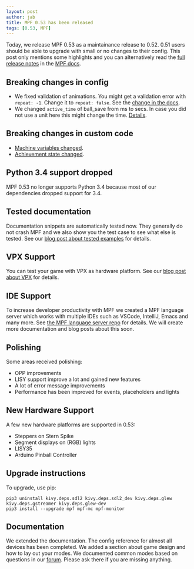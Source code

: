 ```yaml
---
layout: post
author: jab
title: MPF 0.53 has been released
tags: [0.53, MPF]
---
```

Today, we release MPF 0.53 as a maintainance release to 0.52.
0.51 users should be able to upgrade with small or no changes to their config.
This post only mentions some highlights and you can alternatively read the
[full release notes](http://docs.missionpinball.org/en/dev/versions/release_notes.html)
in the [MPF docs](http://docs.missionpinball.org).

Breaking changes in config
--------------------------

- We fixed validation of animations. You might get a validation error with
  `repeat: -1`. Change it to `repeat: false`. See the [change in the docs](https://github.com/missionpinball/mpf-docs/commit/6a141ec4434a0904d92f05bcbce1fe345513c018).
- We changed `active_time` of ball_save from ms to secs. In case you did not use a unit here this might change the time. [Details](https://github.com/missionpinball/mpf/pull/1463).

Breaking changes in custom code
-------------------------------

- [Machine variables changed](https://github.com/missionpinball/mpf/pull/1394).
- [Achievement state changed](https://github.com/missionpinball/mpf/pull/1429).


Python 3.4 support dropped
--------------------------

MPF 0.53 no longer supports Python 3.4 because most of our dependencies dropped
support for 3.4.

Tested documentation
--------------------

Documentation snippets are automatically tested now.
They generally do not crash MPF and we also show you the test case to see what else is tested.
See our [blog post about tested examples](http://missionpinball.org/2019/12/20/tested-example-in-the-docs.html) for details. 

VPX Support
-----------

You can test your game with VPX as hardware platform.
See our [blog post about VPX](http://missionpinball.org/2019/05/25/virtual-pinball-and-mpf.html) for details.

IDE Support
-----------

To increase developer productivity with MPF we created a MPF language server
which works with multiple IDEs such as VSCode, IntelliJ, Emacs and many more.
See [the MPF language server repo](https://github.com/missionpinball/mpf-ls/) for details.
We will create more documentation and blog posts about this soon.

Polishing
---------

Some areas received polishing:

* OPP improvements 
* LISY support improve a lot and gained new features
* A lot of error message improvements
* Performance has been improved for events, placeholders and lights

New Hardware Support
--------------------

A few new hardware platforms are supported in 0.53:

* Steppers on Stern Spike
* Segment displays on (RGB) lights
* LISY35
* Arduino Pinball Controller

Upgrade instructions
--------------------

To upgrade, use pip:

~~~~
pip3 uninstall kivy.deps.sdl2 kivy.deps.sdl2_dev kivy.deps.glew kivy.deps.gstreamer kivy.deps.glew-dev
pip3 install --upgrade mpf mpf-mc mpf-monitor
~~~~

Documentation
-------------

We extended the documentation.
The config reference for almost all devices has been completed.
We added a section about game design and how to lay out your modes.
We documented common modes based on questions in our [forum](https://groups.google.com/forum/#!forum/mpf-users).
Please ask there if you are missing anything.
